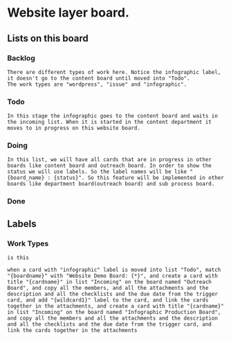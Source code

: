 # Website layer board.

## Lists on this board
### Backlog
    There are different types of work here. Notice the infographic label, it doesn't go to the content board until moved into "Todo".
    The work types are "wordpress", "issue" and "infographic".

### Todo
    In this stage the infographic goes to the content board and waits in the incoming list. When it is started in the content department it moves to in progress on this website board.

### Doing
    In this list, we will have all cards that are in progress in other boards like content board and outreach board. In order to show the status we will use labels. So the label names will be like "{board_name} : {status}". So this feature will be implemented in other boards like department board(outreach board) and sub process board.

### Done


## Labels
### Work Types
`is this`
```
when a card with "infographic" label is moved into list "Todo", match "{boardname}" with "Website Demo Board: {*}", and create a card with title "{cardname}" in list "Incoming" on the board named "Outreach Board", and copy all the members, and all the attachments and the description and all the checklists and the due date from the trigger card, and add "{wildcard1}" label to the card, and link the cards together in the attachments, and create a card with title "{cardname}" in list "Incoming" on the board named "Infographic Production Board", and copy all the members and all the attachments and the description and all the checklists and the due date from the trigger card, and link the cards together in the attachments
```